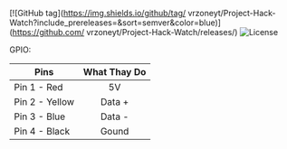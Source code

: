 [![GitHub tag](https://img.shields.io/github/tag/ vrzoneyt/Project-Hack-Watch?include_prereleases=&sort=semver&color=blue)](https://github.com/ vrzoneyt/Project-Hack-Watch/releases/) 
![License](https://img.shields.io/badge/License-MIT-blue)



GPIO:

| Pins           | What Thay Do  | 
| -------------  |:-------------:| 
| Pin 1 - Red    | 5V            |
| Pin 2 - Yellow | Data +        | 
| Pin 3 - Blue   | Data -        |
| Pin 4 - Black  | Gound         |


